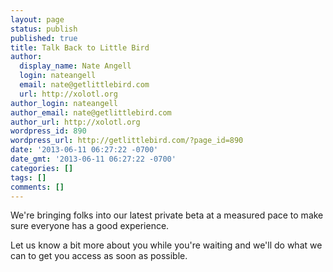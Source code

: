 ```yaml
---
layout: page
status: publish
published: true
title: Talk Back to Little Bird
author:
  display_name: Nate Angell
  login: nateangell
  email: nate@getlittlebird.com
  url: http://xolotl.org
author_login: nateangell
author_email: nate@getlittlebird.com
author_url: http://xolotl.org
wordpress_id: 890
wordpress_url: http://getlittlebird.com/?page_id=890
date: '2013-06-11 06:27:22 -0700'
date_gmt: '2013-06-11 06:27:22 -0700'
categories: []
tags: []
comments: []
---
```

<p>We're bringing folks into our latest private beta at a measured pace to make sure everyone has a good experience.</p>
<p>Let us know a bit more about you while you're waiting and we'll do what we can to get you access as soon as possible.<br />
<script charset="utf-8" src="//js.hubspot.com/forms/current.js"></script><br />
<script><br />
  hbspt.forms.create({<br />
    portalId: '209207',<br />
    formId: 'ffb50306-e6d8-4858-8340-bc3d295461e6'<br />
  });<br />
</script></p>
